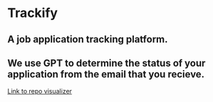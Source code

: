 # Trackify
## A job application tracking platform.
## We use GPT to determine the status of your application from the email that you recieve.

[Link to repo visualizer](https://mango-dune-07a8b7110.1.azurestaticapps.net/?repo=darakcheev00%2FJobAppTracker)
